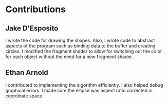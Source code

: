 # Contributions

## Jake D'Esposito

I wrote the code for drawing the shapes. Also, I wrote code to abstract aspects of the program such as binding data to the buffer and creating circles. I modified the fragment shader to allow for switching out the color for each object without the need for a new fragment shader.

## Ethan Arnold

I contributed to implementing the algorithm efficiently. I also helped debug graphical errors. I made sure the ellipse was aspect ratio corrected in coordinate space.